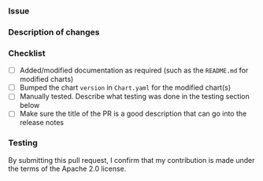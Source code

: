 ### Issue

<!-- Please link the GitHub issues related to this PR, if available -->

### Description of changes

<!-- Please explain the changes you made here. -->

### Checklist
- [ ] Added/modified documentation as required (such as the `README.md` for modified charts)
- [ ] Bumped the chart `version` in `Chart.yaml` for the modified chart(s)
- [ ] Manually tested. Describe what testing was done in the testing section below
- [ ] Make sure the title of the PR is a good description that can go into the release notes

### Testing

<!-- Please explain what testing was done. -->

By submitting this pull request, I confirm that my contribution is made under the terms of the Apache 2.0 license.
